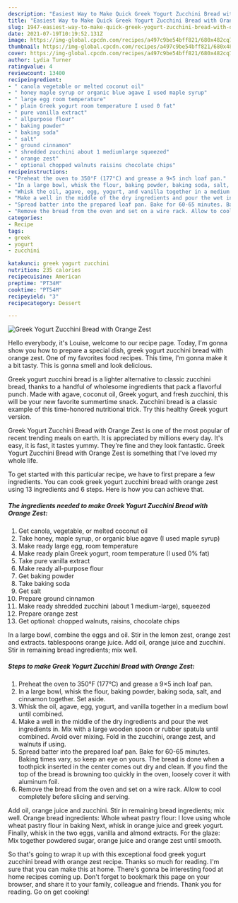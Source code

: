 ```yaml
---
description: "Easiest Way to Make Quick Greek Yogurt Zucchini Bread with Orange Zest"
title: "Easiest Way to Make Quick Greek Yogurt Zucchini Bread with Orange Zest"
slug: 1947-easiest-way-to-make-quick-greek-yogurt-zucchini-bread-with-orange-zest
date: 2021-07-19T10:19:52.131Z
image: https://img-global.cpcdn.com/recipes/a497c9be54bff821/680x482cq70/greek-yogurt-zucchini-bread-with-orange-zest-recipe-main-photo.jpg
thumbnail: https://img-global.cpcdn.com/recipes/a497c9be54bff821/680x482cq70/greek-yogurt-zucchini-bread-with-orange-zest-recipe-main-photo.jpg
cover: https://img-global.cpcdn.com/recipes/a497c9be54bff821/680x482cq70/greek-yogurt-zucchini-bread-with-orange-zest-recipe-main-photo.jpg
author: Lydia Turner
ratingvalue: 4
reviewcount: 13400
recipeingredient:
- " canola vegetable or melted coconut oil"
- " honey maple syrup or organic blue agave I used maple syrup"
- " large egg room temperature"
- " plain Greek yogurt room temperature I used 0 fat"
- " pure vanilla extract"
- " allpurpose flour"
- " baking powder"
- " baking soda"
- " salt"
- " ground cinnamon"
- " shredded zucchini about 1 mediumlarge squeezed"
- " orange zest"
- " optional chopped walnuts raisins chocolate chips"
recipeinstructions:
- "Preheat the oven to 350°F (177°C) and grease a 9×5 inch loaf pan."
- "In a large bowl, whisk the flour, baking powder, baking soda, salt, and cinnamon together. Set aside."
- "Whisk the oil, agave, egg, yogurt, and vanilla together in a medium bowl until combined."
- "Make a well in the middle of the dry ingredients and pour the wet ingredients in. Mix with a large wooden spoon or rubber spatula until combined. Avoid over mixing. Fold in the zucchini, orange zest, and walnuts if using."
- "Spread batter into the prepared loaf pan. Bake for 60-65 minutes. Baking times vary, so keep an eye on yours. The bread is done when a toothpick inserted in the center comes out dry and clean. If you find the top of the bread is browning too quickly in the oven, loosely cover it with aluminum foil."
- "Remove the bread from the oven and set on a wire rack. Allow to cool completely before slicing and serving."
categories:
- Recipe
tags:
- greek
- yogurt
- zucchini

katakunci: greek yogurt zucchini 
nutrition: 235 calories
recipecuisine: American
preptime: "PT34M"
cooktime: "PT54M"
recipeyield: "3"
recipecategory: Dessert

---
```



![Greek Yogurt Zucchini Bread with Orange Zest](https://img-global.cpcdn.com/recipes/a497c9be54bff821/680x482cq70/greek-yogurt-zucchini-bread-with-orange-zest-recipe-main-photo.jpg)

Hello everybody, it's Louise, welcome to our recipe page. Today, I'm gonna show you how to prepare a special dish, greek yogurt zucchini bread with orange zest. One of my favorites food recipes. This time, I'm gonna make it a bit tasty. This is gonna smell and look delicious.

Greek yogurt zucchini bread is a lighter alternative to classic zucchini bread, thanks to a handful of wholesome ingredients that pack a flavorful punch. Made with agave, coconut oil, Greek yogurt, and fresh zucchini, this will be your new favorite summertime snack. Zucchini bread is a classic example of this time-honored nutritional trick. Try this healthy Greek yogurt version.

Greek Yogurt Zucchini Bread with Orange Zest is one of the most popular of recent trending meals on earth. It is appreciated by millions every day. It's easy, it is fast, it tastes yummy. They're fine and they look fantastic. Greek Yogurt Zucchini Bread with Orange Zest is something that I've loved my whole life.


To get started with this particular recipe, we have to first prepare a few ingredients. You can cook greek yogurt zucchini bread with orange zest using 13 ingredients and 6 steps. Here is how you can achieve that.

<!--inarticleads1-->

##### The ingredients needed to make Greek Yogurt Zucchini Bread with Orange Zest:

1. Get  canola, vegetable, or melted coconut oil
1. Take  honey, maple syrup, or organic blue agave (I used maple syrup)
1. Make ready  large egg, room temperature
1. Make ready  plain Greek yogurt, room temperature (I used 0% fat)
1. Take  pure vanilla extract
1. Make ready  all-purpose flour
1. Get  baking powder
1. Take  baking soda
1. Get  salt
1. Prepare  ground cinnamon
1. Make ready  shredded zucchini (about 1 medium-large), squeezed
1. Prepare  orange zest
1. Get  optional: chopped walnuts, raisins, chocolate chips


In a large bowl, combine the eggs and oil. Stir in the lemon zest, orange zest and extracts. tablespoons orange juice. Add oil, orange juice and zucchini. Stir in remaining bread ingredients; mix well. 

<!--inarticleads2-->

##### Steps to make Greek Yogurt Zucchini Bread with Orange Zest:

1. Preheat the oven to 350°F (177°C) and grease a 9×5 inch loaf pan.
1. In a large bowl, whisk the flour, baking powder, baking soda, salt, and cinnamon together. Set aside.
1. Whisk the oil, agave, egg, yogurt, and vanilla together in a medium bowl until combined.
1. Make a well in the middle of the dry ingredients and pour the wet ingredients in. Mix with a large wooden spoon or rubber spatula until combined. Avoid over mixing. Fold in the zucchini, orange zest, and walnuts if using.
1. Spread batter into the prepared loaf pan. Bake for 60-65 minutes. Baking times vary, so keep an eye on yours. The bread is done when a toothpick inserted in the center comes out dry and clean. If you find the top of the bread is browning too quickly in the oven, loosely cover it with aluminum foil.
1. Remove the bread from the oven and set on a wire rack. Allow to cool completely before slicing and serving.


Add oil, orange juice and zucchini. Stir in remaining bread ingredients; mix well. Orange bread ingredients: Whole wheat pastry flour: I love using whole wheat pastry flour in baking Next, whisk in orange juice and greek yogurt. Finally, whisk in the two eggs, vanilla and almond extracts. For the glaze: Mix together powdered sugar, orange juice and orange zest until smooth. 

So that's going to wrap it up with this exceptional food greek yogurt zucchini bread with orange zest recipe. Thanks so much for reading. I'm sure that you can make this at home. There's gonna be interesting food at home recipes coming up. Don't forget to bookmark this page on your browser, and share it to your family, colleague and friends. Thank you for reading. Go on get cooking!
